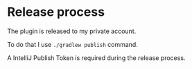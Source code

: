 # Release process

The plugin is released to my private account.

To do that I use `./gradlew publish` command.

A IntelliJ Publish Token is required during the release process.
